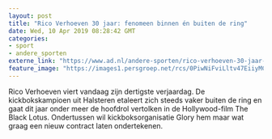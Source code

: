 ```yaml
---
layout: post
title: "Rico Verhoeven 30 jaar: fenomeen binnen én buiten de ring"
date: Wed, 10 Apr 2019 08:28:42 GMT
categories: 
- sport 
- andere_sporten 
externe_link: "https://www.ad.nl/andere-sporten/rico-verhoeven-30-jaar-fenomeen-binnen-en-buiten-de-ring~abdf507a/"
feature_image: "https://images1.persgroep.net/rcs/0PiwNiFviLltv47EiiyMCbr1ndA/diocontent/138698328/_fitwidth/400/?appId=21791a8992982cd8da851550a453bd7f&quality=0.7"
---
```


Rico Verhoeven viert vandaag zijn dertigste verjaardag. De kickbokskampioen uit Halsteren etaleert zich steeds vaker buiten de ring en gaat dit jaar onder meer de hoofdrol vertolken in de Hollywood-film The Black Lotus. Ondertussen wil kickboksorganisatie Glory hem maar wat graag een nieuw contract laten ondertekenen.
